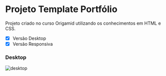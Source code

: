 # Projeto Template Portfólio 
Projeto criado no curso Origamid utilizando os conhecimentos em HTML e CSS.

- [x] Versão Desktop
- [x] Versão Responsiva

### Desktop


![desktop](https://user-images.githubusercontent.com/87628459/164895755-f9f1fd28-e0d4-4f25-b7c5-33b05cbb75bd.gif)

